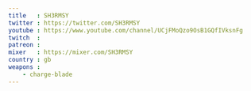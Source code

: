```yaml
---
title   : SH3RMSY
twitter : https://twitter.com/SH3RMSY
youtube : https://www.youtube.com/channel/UCjFMoQzo9OsB1GQfIVksnFg
twitch  :
patreon :
mixer   : https://mixer.com/SH3RMSY
country : gb
weapons :
    - charge-blade
---
```

